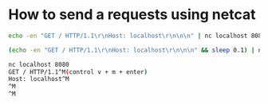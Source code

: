 # How to send a requests using netcat
```bash
echo -en "GET / HTTP/1.1\r\nHost: localhost\r\n\n\n" | nc localhost 8080

(echo -en "GET / HTTP/1.1\r\nHost: localhost\r\n\n\n" && sleep 0.1) | nc localhost 8080

nc localhost 8080
GET / HTTP/1.1^M(control v + m + enter)
Host: localhost^M
^M
^M
```
